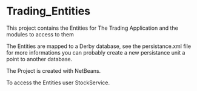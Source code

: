 Trading_Entities
================

This project contains the Entities for The Trading Application and the modules to access to them

The Entities are mapped to a Derby database, see the persistance.xml file for more informations
you can probably create a new persistance unit a point to another database.

The Project is created with NetBeans.

To access the Entities user StockService.